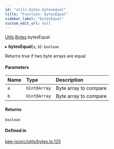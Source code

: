 ```yaml
---
id: "utils.bytes.bytesequal"
title: "Function: bytesEqual"
sidebar_label: "bytesEqual"
custom_edit_url: null
---
```


[Utils](../modules/utils.md).[Bytes](../modules/utils.bytes.md).bytesEqual

▸ **bytesEqual**(`a`, `b`): `boolean`

Returns true if two byte arrays are equal

#### Parameters

| Name | Type | Description |
| :------ | :------ | :------ |
| `a` | `Uint8Array` | Byte array to compare |
| `b` | `Uint8Array` | Byte array to compare |

#### Returns

`boolean`

#### Defined in

[bee-js/src/utils/bytes.ts:125](https://github.com/ethersphere/bee-js/blob/0e69ca1/src/utils/bytes.ts#L125)
